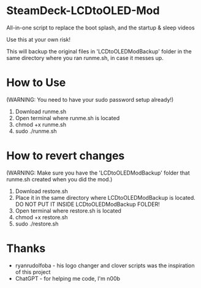 # SteamDeck-LCDtoOLED-Mod
All-in-one script to replace the boot splash, and the startup &amp; sleep videos

Use this at your own risk!

This will backup the original files in 'LCDtoOLEDModBackup' folder in the same directory where you ran runme.sh, in case it messes up.

# How to Use

(WARNING: You need to have your sudo password setup already!)

1. Download runme.sh
2. Open terminal where runme.sh is located
3. chmod +x runme.sh
4. sudo ./runme.sh

# How to revert changes
(WARNING: Make sure you have the 'LCDtoOLEDModBackup' folder that runme.sh created when you did the mod.)

1. Download restore.sh
2. Place it in the same directory where LCDtoOLEDModBackup is located. DO NOT PUT IT INSIDE LCDtoOLEDModBackup FOLDER!
3. Open terminal where restore.sh is located
4. chmod +x restore.sh
5. sudo ./restore.sh

# Thanks
* ryanrudolfoba - his logo changer and clover scripts was the inspiration of this project
* ChatGPT - for helping me code, I'm n00b
